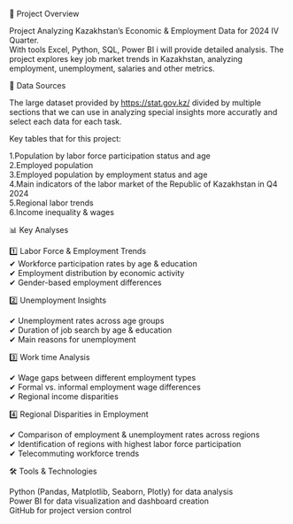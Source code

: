 ﻿📌 Project Overview<br />

Project Analyzing Kazakhstan’s Economic &amp; Employment Data for 2024 IV Quarter.<br /> With tools Excel, Python, SQL, Power BI i will provide detailed analysis. The project explores key job market trends in Kazakhstan, analyzing employment, unemployment, salaries and other metrics. 

📂 Data Sources

The large dataset provided by https://stat.gov.kz/ divided by multiple sections that we can use in analyzing special insights more accuratly and select each data for each task. 

Key tables that for this project:<br />

1.Population by labor force participation status and age<br />
2.Employed population<br />
3.Employed population by employment status and age<br />
4.Main indicators of the labor market of the Republic of Kazakhstan in Q4 2024<br />
5.Regional labor trends<br />
6.Income inequality & wages<br />

📊 Key Analyses<br />

1️⃣ Labor Force & Employment Trends<br />
✔ Workforce participation rates by age & education<br />
✔ Employment distribution by economic activity<br />
✔ Gender-based employment differences<br />

2️⃣ Unemployment Insights<br />

✔ Unemployment rates across age groups<br />
✔ Duration of job search by age & education<br />
✔ Main reasons for unemployment<br />

3️⃣ Work time Analysis<br />

✔ Wage gaps between different employment types<br />
✔ Formal vs. informal employment wage differences<br />
✔ Regional income disparities<br />

4️⃣ Regional Disparities in Employment<br />

✔ Comparison of employment & unemployment rates across regions<br />
✔ Identification of regions with highest labor force participation<br />
✔ Telecommuting workforce trends<br />

🛠️ Tools & Technologies<br />

Python (Pandas, Matplotlib, Seaborn, Plotly) for data analysis<br />
Power BI for data visualization and dashboard creation<br />
GitHub for project version control<br />

